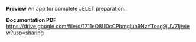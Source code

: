 **Preview**
An app for complete JELET preparation.

**Documentation PDF** https://drive.google.com/file/d/1711eO8U0cCPbmgIuh9NzYTosg9jUVZIj/view?usp=sharing
